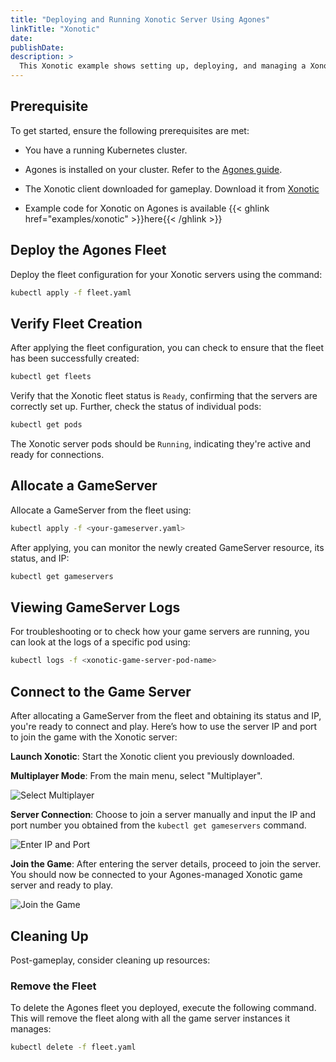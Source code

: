 ```yaml
---
title: "Deploying and Running Xonotic Server Using Agones"
linkTitle: "Xonotic"
date:
publishDate:
description: >
  This Xonotic example shows setting up, deploying, and managing a Xonotic game server on a Kubernetes cluster with Agones. It uses a simple Go wrapper to connect existing game servers with Agones, making it straightforward to run games in the cloud.
---
```


## Prerequisite

 To get started, ensure the following prerequisites are met:

  - You have a running Kubernetes cluster.

  - Agones is installed on your cluster. Refer to the [Agones guide](https://agones.dev/site/docs/installation/install-agones/).

  - The Xonotic client downloaded for gameplay. Download it from [Xonotic](http://www.xonotic.org)

  - Example code for Xonotic on Agones is available {{< ghlink href="examples/xonotic" >}}here{{< /ghlink >}}

## Deploy the Agones Fleet

Deploy the fleet configuration for your Xonotic servers using the command:

```bash
kubectl apply -f fleet.yaml
```

## Verify Fleet Creation

After applying the fleet configuration, you can check to ensure that the fleet has been successfully created:

```bash
kubectl get fleets
```

Verify that the Xonotic fleet status is `Ready`, confirming that the servers are correctly set up. Further, check the status of individual pods:

```bash
kubectl get pods
```

The Xonotic server pods should be `Running`, indicating they're active and ready for connections.

## Allocate a GameServer

Allocate a GameServer from the fleet using:

```bash
kubectl apply -f <your-gameserver.yaml>
```

After applying, you can monitor the newly created GameServer resource, its status, and IP:

```bash
kubectl get gameservers
```

## Viewing GameServer Logs

For troubleshooting or to check how your game servers are running, you can look at the logs of a specific pod using:

```bash
kubectl logs -f <xonotic-game-server-pod-name>
```

## Connect to the Game Server

After allocating a GameServer from the fleet and obtaining its status and IP, you're ready to connect and play. Here’s how to use the server IP and port to join the game with the Xonotic server:

**Launch Xonotic**: Start the Xonotic client you previously downloaded.

**Multiplayer Mode**: From the main menu, select "Multiplayer".

![Select Multiplayer](../../../images/xonotic-front-page.png)

**Server Connection**: Choose to join a server manually and input the IP and port number you obtained from the `kubectl get gameservers` command.

![Enter IP and Port](../../../images/xonotic-enter-ip-port.png)


**Join the Game**: After entering the server details, proceed to join the server. You should now be connected to your Agones-managed Xonotic game server and ready to play.

![Join the Game](../../../images/xonotic-join-game.png)


## Cleaning Up

Post-gameplay, consider cleaning up resources:

### Remove the Fleet

To delete the Agones fleet you deployed, execute the following command. This will remove the fleet along with all the game server instances it manages:

```bash
kubectl delete -f fleet.yaml
```

